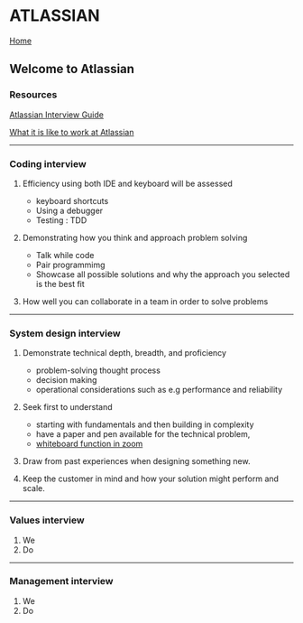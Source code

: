# ATLASSIAN 

[Home](../../README.md)

## Welcome to Atlassian

### Resources

[Atlassian Interview Guide](./AtlassianEngineeringInterviewGuide.pdf)

[What it is like to work at Atlassian](https://view.pointdrive.linkedin.com/presentations/46bfabba-f32a-4c4c-8a76-d5ac86e00fe1?auth=349aa8e6-dcae-4c98-9107-71cfe501a7cf)

---

### Coding interview

1. Efficiency using both IDE and keyboard will be assessed

    - keyboard shortcuts
    - Using a debugger
    - Testing : TDD

2. Demonstrating how you think and approach problem solving

    - Talk while code
    - Pair programmimg
    - Showcase all possible solutions and why the approach you selected is the best fit

3. How well you can collaborate in a team in order to solve problems

---

### System design interview

1. Demonstrate technical depth, breadth, and proficiency

    - problem-solving thought process
    - decision making
    - operational considerations such as e.g performance and reliability

2. Seek first to understand

    - starting with fundamentals and then building in complexity
    - have a paper and pen available for the technical problem,
    - [whiteboard function in zoom](https://www.youtube.com/watch?v=GGNqE0BCf0E)

3. Draw from past experiences when designing something new.

4. Keep the customer in mind and how your solution might perform and scale.

---

### Values interview

1. We
2. Do

---

### Management interview

1. We
2. Do
